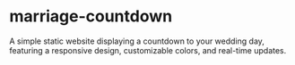 # marriage-countdown
A simple static website displaying a countdown to your wedding day, featuring a responsive design, customizable colors, and real-time updates.
